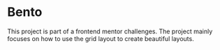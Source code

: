 # Bento

This project is part of a frontend mentor challenges. The project mainly focuses on how to use the grid layout to create
beautiful layouts.